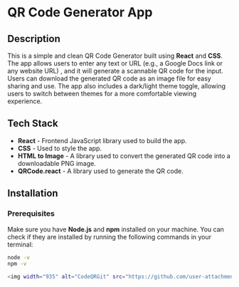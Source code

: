 # QR Code Generator App

## Description

This is a simple and clean QR Code Generator built using **React** and **CSS**. The app allows users to enter any text or URL (e.g., a Google Docs link or any website URL) , and it will generate a scannable QR code for the input.  Users can download the generated QR code as an image file for easy sharing and use. The app also includes a dark/light theme toggle, allowing users to switch between themes for a more comfortable viewing experience.

## Tech Stack

- **React** - Frontend JavaScript library used to build the app.
- **CSS** - Used to style the app.
- **HTML to Image** - A library used to convert the generated QR code into a downloadable PNG image.
- **QRCode.react** - A library used to generate the QR code.

## Installation

### Prerequisites
Make sure you have **Node.js** and **npm** installed on your machine. You can check if they are installed by running the following commands in your terminal:

```bash
node -v
npm -v

<img width="935" alt="CodeQRGit" src="https://github.com/user-attachments/assets/7abd64f6-f098-47fd-8d8f-a7ea42339b90" />

